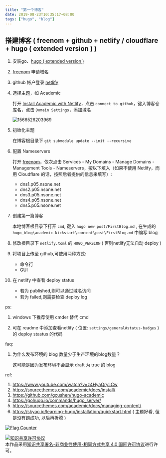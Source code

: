 ```yaml
---
title: "第一个博客"
date: 2019-08-23T10:35:17+08:00
tags: ["hugo", "blog"]
---
```

## 搭建博客 ( freenom + github + netlify / cloudflare + hugo ( extended version ) )

1. 安装go、[hugo ( extended version )](https://gohugo.io/getting-started/installing)

2. [freenom](http://freenom.com) 申请域名

3. github 帐户登录 [netlify](https://www.netlify.com/)

4. 选择[主题](https://themes.gohugo.io/)，如 Academic

    打开 [Install Academic with Netlify](https://sourcethemes.com/academic/docs/install/#install-with-web-browser)，点击 `connect to github`，键入博客仓库名，点击 `Domain Settings`，添加域名

    ![1566526203969](../../img/第一个博客.assets/1566526203969.png)

5. 初始化主题

    在博客根目录下 `git submodule update --init --recursive`

6. 配置 Nameservers

    打开 [freenom](http://freenom.com)，依次点击 Services - My Domains - Manage Domains - Management Tools - Nameservers，按以下填入（如果不使用 Netlify，而用 Cloudflare 的话，按照后者提供的信息来填写）:

    - dns1.p05.nsone.net
    - dns2.p05.nsone.net
    - dns3.p05.nsone.net
    - dns4.p05.nsone.net
    - dns5.p05.nsone.net

7. 创建第一篇博客

    本地博客根目录下打开 `cmd`, 键入 `hugo new post/FirstBlog.md` , 在生成的 `hugo_blog\academic-kickstart\content\post\FirstBlog.md` 中编写 blog

8. 修改根目录下 `netlify.toml` 的 `HUGO_VERSION` ( 否则netlify无法自动 deploy )

9. 将项目上传至 github,可使用两种方式:

    - 命令行
    - GUI

10. 在 netlify 中查看 deploy status

    - 若为 published,则可以通过域名访问
    - 若为 failed,则需要检查 deploy log

ps:

1. windows 下推荐使用 cmder 替代 cmd

2. 可在 readme 中添加查看netlify ( 位置: `settings/general#status-badges` )的 deploy stastus 的代码

faq:

1. 为什么发布环境的 blog 数量少于生产环境的blog数量？

    这可能是因为发布环境不会显示 draft 为 true 的 blog

ref:

1. https://www.youtube.com/watch?v=z4HyaQryLCw
2. https://sourcethemes.com/academic/docs/install/
3. https://github.com/gcushen/hugo-academic
4. https://gohugo.io/commands/hugo_server/
5. https://sourcethemes.com/academic/docs/managing-content/
6. https://skyao.io/learning-hugo/installation/quickstart.html ( 主题好看, 但是没有跑成功, 以后再折腾 )

<a href="https://info.flagcounter.com/oY7z"><img src="https://s11.flagcounter.com/count2/oY7z/bg_FFFFFF/txt_000000/border_CCCCCC/columns_2/maxflags_10/viewers_0/labels_0/pageviews_1/flags_0/percent_0/" alt="Flag Counter" border="0"></a>

<a rel="license" href="http://creativecommons.org/licenses/by-nc-sa/4.0/"><img alt="知识共享许可协议" style="border-width:0" src="https://i.creativecommons.org/l/by-nc-sa/4.0/88x31.png" /></a><br />本作品采用<a rel="license" href="http://creativecommons.org/licenses/by-nc-sa/4.0/">知识共享署名-非商业性使用-相同方式共享 4.0 国际许可协议</a>进行许可。
